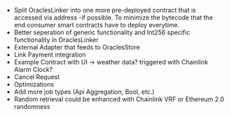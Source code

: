 - Split OraclesLinker into one more pre-deployed contract that is accessed via address -if possible. To minimize the bytecode that the end consumer smart contracts have to deploy everytime. 
- Better seperation of generic functionality and Int256 specific functionality in OraclesLinker
- External Adapter that feeds to OraclesStore
- Link Payment integration
- Example Contract with UI -> weather data? triggered with Chainlink Alarm Clock?
- Cancel Request
- Optimizations
- Add more job types (Api Aggregation, Bool, etc.)
- Random retrieval could be enhanced with Chainlink VRF or Ethereum 2.0 randomness
